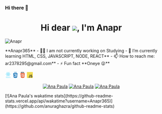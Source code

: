 ### Hi there 👋

<h1 align="center">Hi dear <img src="https://raw.githubusercontent.com/kaueMarques/kaueMarques/master/hi.gif" width="30px">, I'm Anapr</h1>
<p align="left"> <img src="https://komarev.com/ghpvc/?username=maykbrito" alt="Anapr" /> </p>
**Anapr365**
- 👩‍💻 I am not currently working on Studying
 - 🌱 I’m currently learning  HTML, CSS, JAVASCRIPT, NODE, REACT**
- 📫 How to reach me:  ar2378295@gmail.com**
- ⚡ Fun fact **Oneye 😜**
 <p align="left">
 <img src="https://raw.githubusercontent.com/devicons/devicon/master/icons/react/react-original-wordmark.svg" alt="react" width="20" height="20"/>
<img src="https://raw.githubusercontent.com/devicons/devicon/master/icons/css3/css3-plain-wordmark.svg" alt="css3"  width="20" height="20"/>
<img src="https://raw.githubusercontent.com/devicons/devicon/master/icons/html5/html5-original-wordmark.svg" alt="html5"  width="20" height="20"/>
<img src="https://raw.githubusercontent.com/devicons/devicon/master/icons/javascript/javascript-original.svg" alt="javascript" width="20" height="20"/>
</p>

<p align="center">
<a href="https://twitter.com/anapaul69840348" target="blank"><img align="center" src="https://cdn.jsdelivr.net/npm/simple-icons@3.0.1/icons/twitter.svg" alt="Ana Paula" height="20" width="20" /></a>
<a href="https://www.linkedin.com/in/ana-paula-rosa-793b821b9/" target="blank"><img align="center" src="https://cdn.jsdelivr.net/npm/simple-icons@3.0.1/icons/linkedin.svg" alt="Ana Paula" height="20" width="20" /></a>
<a href="https://www.facebook.com/profile.php?id=100007080397918" target="blank"><img align="center" src="https://cdn.jsdelivr.net/npm/simple-icons@3.0.1/icons/facebook.svg" alt="Ana Paula" height="20" width="20" /></a>
</p>
[![Ana Paula's wakatime stats](https://github-readme-stats.vercel.app/api/wakatime?username=Anapr365)](https://github.com/anuraghazra/github-readme-stats)
<!--
**maykbrito/maykbrito** is a ✨ _special_ ✨ repository because its `README.md` (this file) appears on your GitHub profile.

Here are some ideas to get you started:

- 🔭 I’m currently working on ...
- 🌱 I’m currently learning ...
- 👯 I’m looking to collaborate on ...
- 🤔 I’m looking for help with ...
- 💬 Ask me about ...
- 📫 How to reach me: ...
- 😄 Pronouns: ...
- ⚡ Fun fact: ...
-->
